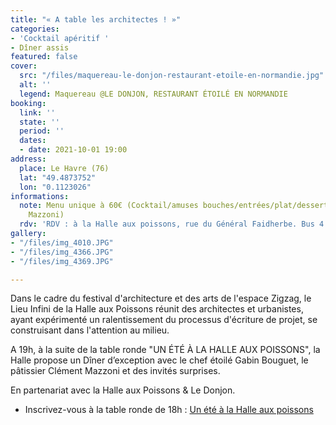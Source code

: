 ```yaml
---
title: "« A table les architectes ! »"
categories:
- 'Cocktail apéritif '
- Dîner assis
featured: false
cover:
  src: "/files/maquereau-le-donjon-restaurant-etoile-en-normandie.jpg"
  alt: ''
  legend: Maquereau @LE DONJON, RESTAURANT ÉTOILÉ EN NORMANDIE
booking:
  link: ''
  state: ''
  period: ''
  dates:
  - date: 2021-10-01 19:00
address:
  place: Le Havre (76)
  lat: "49.4873752"
  lon: "0.1123026"
informations:
  note: Menu unique à 60€ (Cocktail/amuses bouches/entrées/plat/dessert par Clément
    Mazzoni)
  rdv: 'RDV : à la Halle aux poissons, rue du Général Faidherbe. Bus 4 : arrêt St-François'
gallery:
- "/files/img_4010.JPG"
- "/files/img_4366.JPG"
- "/files/img_4369.JPG"

---
```

Dans le cadre du festival d'architecture et des arts de l'espace Zigzag, le Lieu Infini de la Halle aux Poissons réunit des architectes et urbanistes, ayant expérimenté un ralentissement du processus d'écriture de projet, se construisant dans l'attention au milieu.

A 19h, à la suite de la table ronde "UN ÉTÉ À LA HALLE AUX POISSONS", la Halle propose un Dîner d’exception avec le chef étoilé Gabin Bouguet, le pâtissier Clément Mazzoni et des invités surprises.

En partenariat avec la Halle aux Poissons & Le Donjon.

* Inscrivez-vous à la table ronde de 18h : [Un été à la Halle aux poissons]( "https://festivalzigzag.fr/events/un-ete-a-la-halle-aux-poissons")